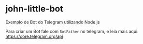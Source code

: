 # john-little-bot
Exemplo de Bot do Telegram utilizando Node.js

Para criar um Bot fale com `BotFather` no telegram, e leia mais aqui: https://core.telegram.org/api
